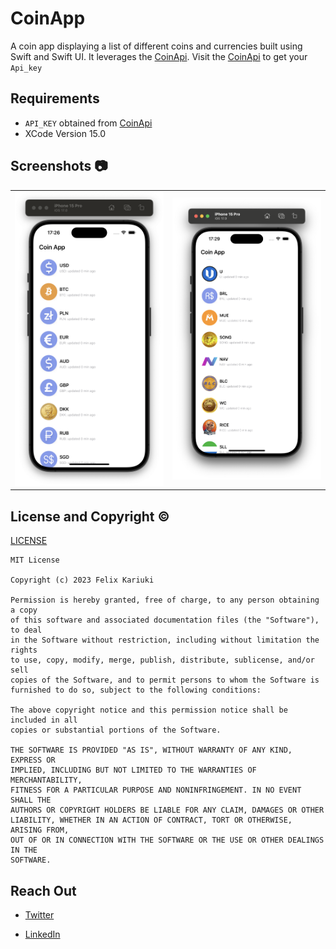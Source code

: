 

# CoinApp
A coin app  displaying a list of different coins and currencies built using Swift and Swift UI. It leverages the [CoinApi](https://docs.coinapi.io/). Visit the [CoinApi](https://docs.coinapi.io/) to get your ``Api_key``


## Requirements
* ``API_KEY`` obtained from [CoinApi](https://docs.coinapi.io/)
*  XCode Version 15.0


## **Screenshots 📷**
| | |
|:-------------------------:|:-------------------------:|
|<img src="./screenshots/one.png" width="300"> | <img src="./screenshots/two.png" width="300"> 




## License and Copyright ©️ 
[LICENSE](https://github.com/Felix-Kariuki/CoinApp/blob/main/LICENSE)

```
MIT License

Copyright (c) 2023 Felix Kariuki

Permission is hereby granted, free of charge, to any person obtaining a copy
of this software and associated documentation files (the "Software"), to deal
in the Software without restriction, including without limitation the rights
to use, copy, modify, merge, publish, distribute, sublicense, and/or sell
copies of the Software, and to permit persons to whom the Software is
furnished to do so, subject to the following conditions:

The above copyright notice and this permission notice shall be included in all
copies or substantial portions of the Software.

THE SOFTWARE IS PROVIDED "AS IS", WITHOUT WARRANTY OF ANY KIND, EXPRESS OR
IMPLIED, INCLUDING BUT NOT LIMITED TO THE WARRANTIES OF MERCHANTABILITY,
FITNESS FOR A PARTICULAR PURPOSE AND NONINFRINGEMENT. IN NO EVENT SHALL THE
AUTHORS OR COPYRIGHT HOLDERS BE LIABLE FOR ANY CLAIM, DAMAGES OR OTHER
LIABILITY, WHETHER IN AN ACTION OF CONTRACT, TORT OR OTHERWISE, ARISING FROM,
OUT OF OR IN CONNECTION WITH THE SOFTWARE OR THE USE OR OTHER DEALINGS IN THE
SOFTWARE.
```



 ## Reach Out 

  * [Twitter](https://twitter.com/felixkariuki_)

  * [LinkedIn](https://www.linkedin.com/in/felix-kariuki/)
